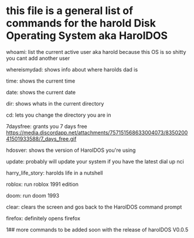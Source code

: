 # this file is a general list of commands for the harold Disk Operating System aka HarolDOS

whoami: list the current active user aka harold because this OS is so shitty you cant add another user

whereismydad: shows info about where harolds dad is

time: shows the current time

date: shows the current date

dir: shows whats in the current directory

cd: lets you change the directory you are in

7daysfree: grants you 7 days free <https://media.discordapp.net/attachments/757151568633004073/835020041501933588/7_days_free.gif>

hdosver: shows the version of HarolDOS you're using

update: probably will update your system if you have the latest dial up nci

harry_life_story: harolds life in a nutshell

roblox: run roblox 1991 edition

doom: run doom 1993

clear: clears the screen and gos back to the HarolDOS command prompt

firefox: definitely opens firefox

1## more commands to be added soon with the release of harolDOS V0.0.5
